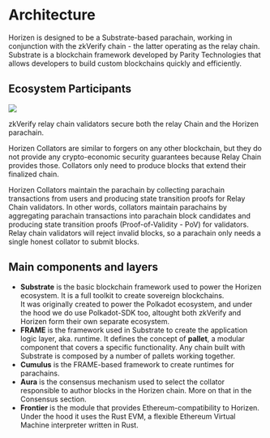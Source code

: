# Architecture

Horizen is designed to be a Substrate-based parachain, working in conjunction with the zkVerify chain - the latter operating as the relay chain.<br/>
Substrate is a blockchain framework developed by Parity Technologies that allows developers to build custom blockchains quickly and efficiently. 

## Ecosystem Participants

<img class="bordered" src="/img/architecture1.png"/>

zkVerify relay chain validators secure both the relay Chain and the Horizen parachain.  

Horizen Collators are similar to forgers on any other blockchain, but they do not provide any crypto-economic security guarantees because Relay Chain provides those. Collators only need to produce blocks that extend their finalized chain.

Horizen Collators maintain the parachain by collecting parachain transactions from users and producing state transition proofs for Relay Chain validators. In other words, collators maintain parachains by aggregating parachain transactions into parachain block candidates and producing state transition proofs (Proof-of-Validity - PoV) for validators. Relay chain validators will reject invalid blocks, so a parachain only needs a single honest collator to submit blocks. 

## Main components and layers

- <b>Substrate</b> is the basic blockchain framework used to power the Horizen ecosystem. It is a full toolkit to create sovereign blockchains. <br/>
  It was originally created to power the Polkadot ecosystem, and under the hood we do use Polkadot-SDK too, altought both zkVerify and Horizen form their own separate ecosystem.
- <b>FRAME</b> is the framework used in Substrate to create the  application logic layer, aka. runtime. It defines the concept of <b>pallet</b>, a modular component that covers a specific functionality. Any chain built with Substrate is composed by a number of pallets working together.
- <b>Cumulus</b> is the FRAME-based framework to create runtimes for parachains.
- <b>Aura</b> is the consensus mechanism used to select the collator responsible to author blocks in the Horizen chain. More on that in the Consensus section.
- <b>Frontier</b> is the module that provides Ethereum-compatibility to Horizen. Under the hood it uses the Rust EVM, a flexible Ethereum Virtual Machine interpreter written in Rust.